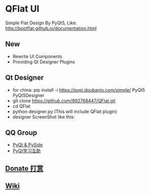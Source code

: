 # QFlat UI

Simple Flat Design By PyQt5, Like: http://bootflat.github.io/documentation.html

## New
 - Rewrite UI Components
 - Providing Qt Designer Plugins

## Qt Designer
 - for china: pip install -i https://pypi.doubanio.com/simple/ PyQt5 PyQt5Designer
 - git clone https://github.com/892768447/QFlat.git
 - cd QFlat
 - python designer.py (This will include QFlat plugin)
 - designer ScreenShot like this:



## QQ Group
 - [PyQt & PySide](https://jq.qq.com/?_wv=1027&k=50LWvn9)
 - [PyQt学习互助](https://jq.qq.com/?_wv=1027&k=5QVVEdF)

## [Donate 打赏](https://github.com/892768447/PyQt/tree/master/Donate)

## [Wiki](https://github.com/892768447/QFlat/wiki)